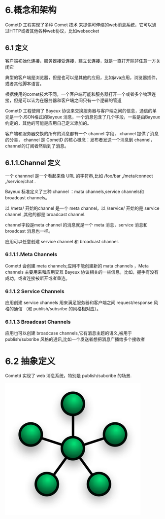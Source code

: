 6.概念和架构
================================
CometD 工程实现了多种 Comet 技术 来提供可伸缩的web消息系统，它可以通过HTTP或者其他各种web协议，比如websocket

6.1 定义
----------------------
 客户端初始化连接，服务器接受连接，建立长连接，就是一直打开除非任意一方关闭它

 典型的客户端是浏览器，但是也可以是其他的应用，比如java应用，浏览器插件，或者其他脚本语言。

 根据使用的comet技术不同，一个客户端可能和服务器打开一个或者多个物理连接，但是可以认为在服务器和客户端之间只有一个逻辑的管道

 CometD 工程使用了 Bayeux 协议来交换服务器与客户端之间的信息，通信的单元是一个JSON格式的Bayeux 消息，一个消息包含了几个字段，一些是由Bayeux约定的，其他的可能是应用自己定义添加的。

 客户端和服务器交换的所有的消息都有一个 channel 字段， channel 提供了消息的分类， channel 是 CometD 的核心概念：发布者发送一个消息到 channel，channel的订阅者然后到了消息。

 6.1.1.Channel 定义
--------------------------------------
 一个 channnel 是一个看起来像 URL 的字符串,比如 /foo/bar ,/meta/connect ,/service/chat .

Bayeux 标准定义了三种 channel ：mata channels,service channels和broadcast channels。

以 /meta/ 开始的channel 是一个 meta channel，以 /service/ 开始的是 service channel ,其他的都是 broadcast channel.

channel字段是meta channel 的消息就是一个 meta 消息，service 消息和 broadcast 消息也一样。

应用可以任意创建 service channel 和 broadcast channel.

### 6.1.1.1.Meta Channels

Cometd 会创建 meta channels;应用不能创建新的 mata channels ，Meta channels 主要用来和应用交互 Bayeux 协议相关的一些信息，比如，握手有没有成功，或者连接被断开或者重连。

### 6.1.1.2 Service Channels

应用创建 service channels 用来满足服务器和客户端之间 request/response 风格的通信 （和 publish/subsribe 的风格相对应）。

### 6.1.1.3 Broadcast Channels

应用也可以创建 broadcase channels,它有消息主题的语义,被用于 publish/subsribe 风格的通讯,比如一个发送者想把消息广播给多个接收者

# 6.2 抽象定义

Cometd 实现了 web 消息系统，特别是 publish/subcribe 的场景.

![](images/hub_spoke.png)




